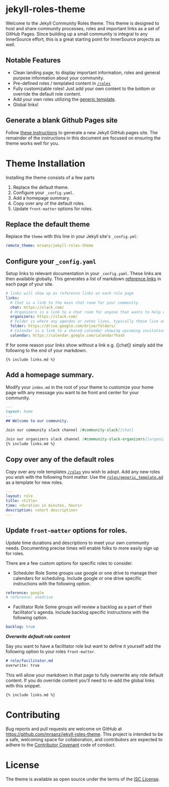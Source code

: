 # jekyll-roles-theme

Welcome to the Jekyll Community Roles theme.  This theme is designed to host and share community processes, roles and important links as a set of GitHub Pages.  Since building up a small community is integral to any InnerSource effort, this is a great starting point for InnerSource projects as well.

## Notable Features

* Clean landing page, to display important information, roles and general purpose information about your community.
* Pre-defined roles / templated content in [`/roles`](/roles)
* Fully customizable roles!  Just add your own content to the bottom or override the default role content.
* Add your own roles utilizing the [generic template](/roles/generic_template.md). 
* Global links!

## Generate a blank Github Pages site

Follow [these instructions](newsite.md) to generate a new Jekyll GitHub pages site.  The remainder of the instructions in this document are focused on ensuring the theme works well for you.

# Theme Installation

Installing the theme consists of a few parts

1. Replace the default theme.
1. Configure your `_config.yaml`.
1. Add a homepage summary.
1. Copy over any of the default roles.
1. Update `front-matter` options for roles.

## Replace the default theme

Replace the `theme` with this line in your Jekyll site's `_config.yml`:

```yaml
remote_theme: mrsanz/jekyll-roles-theme
```

## Configure your `_config.yaml`

Setup links to relevant documentation in your `_config.yaml`.  These links are then available globally.  This generates a list of markdown [reference links](https://daringfireball.net/projects/markdown/syntax#link) in each page of your site.  

```yaml
# links will show up as reference links on each role page
links:
  # Chat is a link to the main chat room for your community
  chat: https://slack.com/
  # Organizers is a link to a chat room for anyone that wants to help organize a community. (optional)
  organizers: https://slack.com/
  # Folder is where any agendas or notes lives, typically these live on Google Drive or Microsoft OneDrive, but they could be a GitHub wiki.
  folder: https://drive.google.com/drive/folders/
  # Calendar is a link to a shared calendar showing upcoming invitations.
  calendar: https://calendar.google.com/calendar?hash
```

If for some reason your links show without a link e.g. ([chat]) simply add the following to the end of your markdown.
```
{% include links.md %}
```

## Add a homepage summary.

Modify your `index.md` in the root of your theme to customize your home page with any message you want to be front and center for your community.
``` md
---
layout: home
---
## Welcome to our community.  

Join our community slack channel [#community-slack][chat]

Join our organizers slack channel [#community-slack-organizers][organizers]
{% include links.md %}
```

## Copy over any of the default roles

Copy over any role templates [`/roles`](/roles) you wish to adopt.  Add any new roles you wish with the following front matter.  Use the [`roles/generic_template.md`](roles/generic_template.md) as a template for new roles.

```yaml
---
layout: role
title: <title>
time: <duration in minutes, hours>
description: <short description>
---
```

## Update `front-matter` options for roles.

Update time durations and descriptions to meet your own community needs.  Documenting precise times will enable folks to more easily sign up for roles.  

There are a few custom options for specific roles to consider.

- Scheduler Role
  Some groups use google or one drive to manage their calendars for scheduling.  Include google or one drive specific instructions with the following option.
``` yaml
reference: google
# reference: onedrive
```

- Facilitator Role
  Some groups will review a backlog as a part of their facilitator's agenda.  Include backlog specific instructions with the following option.
```yaml
backlog: true
``` 

***Overwrite default role content***

Say you want to have a facilitator role but want to define it yourself  add the following option to your roles `front-matter`.
```md
# role/facilitator.md
overwrite: true
```

This will allow your markdown in that page to fully overwrite any role default content.  If you do override content you'll need to re-add the global links with this snippet.
```
{% include links.md %}
```

# Contributing

Bug reports and pull requests are welcome on GitHub at https://github.com/mrsanz/jekyll-roles-theme. This project is intended to be a safe, welcoming space for collaboration, and contributors are expected to adhere to the [Contributor Covenant](http://contributor-covenant.org) code of conduct.

# License

The theme is available as open source under the terms of the [ISC License](https://opensource.org/licenses/ISC).

